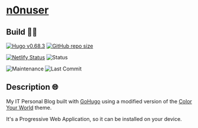 # [n0nuser](https://www.nonuser.es)

## Build 👨‍💻

[![Hugo v0.68.3](https://img.shields.io/badge/hugo-0.68.3-ff4088?logo=hugo&logoColor=white)](https://github.com/gohugoio/hugo)
[![GitHub repo size](https://img.shields.io/github/repo-size/n0nuser/blog?color=009cdf&label=repo%20size&logo=git&logoColor=white)](https://github.com/n0nuser/blog)

[![Netlify Status](https://api.netlify.com/api/v1/badges/380b45e4-2dd9-4ac6-acca-0341b61ee29b/deploy-status)](https://app.netlify.com/sites/n0nuser/deploys)
![Status](https://img.shields.io/website?down_color=red&down_message=down&up_color=009cdf&up_message=up&url=https%3A%2F%2Fnonuser.es)

![Maintenance](https://img.shields.io/maintenance/yes/2022?color=009cdf&logoColor=white)
![Last Commit](https://img.shields.io/github/last-commit/n0nuser/blog?color=009cdf&logoColor=white)

## Description 🌐

My IT Personal Blog built with [GoHugo](https://gohugo.io/) using a modified version of the [Color Your World](https://themes.gohugo.io/hugo-theme-color-your-world/) theme.

It's a Progressive Web Application, so it can be installed on your device.
